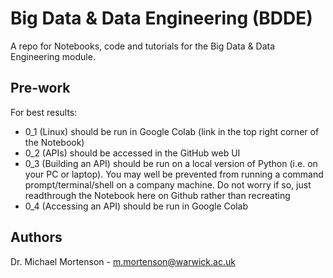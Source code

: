 # Big Data &amp; Data Engineering (BDDE)
A repo for Notebooks, code and tutorials for the Big Data &amp; Data Engineering module.

## Pre-work 
For best results:
- 0_1 (Linux) should be run in Google Colab (link in the top right corner of the Notebook)
- 0_2 (APIs) should be accessed in the GitHub web UI
- 0_3 (Building an API) should be run on a local version of Python (i.e. on your PC or laptop). You may well be prevented from running a command prompt/terminal/shell on a company machine. Do not worry if so, just readthrough the Notebook here on Github rather than recreating
- 0_4 (Accessing an API) should be run in Google Colab

## Authors

Dr. Michael Mortenson - m.mortenson@warwick.ac.uk
